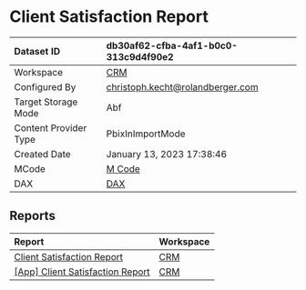 



# Client Satisfaction Report

|Dataset ID|db30af62-cfba-4af1-b0c0-313c9d4f90e2|
| :--- | :--- |
|Workspace|[CRM](../Workspaces/CRM.md)|
|Configured By|christoph.kecht@rolandberger.com|
|Target Storage Mode|Abf|
|Content Provider Type|PbixInImportMode|
|Created Date|January 13, 2023 17:38:46|
|MCode|[M Code](./Client-Satisfaction-Report/mcode.md)|
|DAX|[DAX](./Client-Satisfaction-Report/dax.md)|

## Reports

|Report|Workspace|
| :--- | :--- |
|[Client Satisfaction Report](../Reports/Client-Satisfaction-Report.md)|[CRM](../Workspaces/CRM.md)|
|[[App] Client Satisfaction Report](../Reports/[App]-Client-Satisfaction-Report.md)|[CRM](../Workspaces/CRM.md)|
